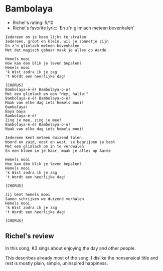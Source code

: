 # Bambolaya

 * Richel's rating: 5/10
 * Richel's  favorite lyric: 'En z'n glimlach meteen bovenhalen'

```
Iedereen om je heen lijkt te stralen
Iedereen, groot en klein, wil je zonnetje zijn
En z'n glimlach meteen bovenhalen
Met dat magisch gebaar maak je alles op Aarde

Hemels mooi
Hoe kan één blik je leven bepalen?
Hemels mooi
'k Wist zodra ik je zag
't Wordt een heerlijke dag!

[CHORUS]
Bambolaya-é-é! Bambolaya-o-o!
Met een glimlach en een "Hey, hallo!"
Bambolaya-é-é! Bambolaya-o-o!
Maak van elke dag iets hemels mooi!
Bambolaya!
Baya baya
Bambolaya-é-é!
Zing je mee, zing je mee?
Bambolaya-é-é! Bambolaya-o-o!
Maak van elke dag iets hemels mooi!

Iedereen kent meteen duizend talen
Noord en zuid, oost en west, ze begrijpen je best
Met een glimlach om in te verdwalen
En een bloem in je haar, maak je alles op Aarde

Hemels mooi
Hoe kan één blik je leven bepalen?
Hemels mooi
'k Wist zodra ik je zag
't Wordt een heerlijke dag!

[CHORUS]

Jij bent hemels mooi
Samen schrijven we duizend verhalen
Hemels mooi
'k Wist zodra ik je zag
't Wordt een heerlijke dag!

[CHORUS]
```

## Richel's review

In this song, K3 sings about enjoying the day and other people.

This describes already most of the song. I dislike the nonsensical
title and rest is mostly plain, simple, uninspired happiness.
